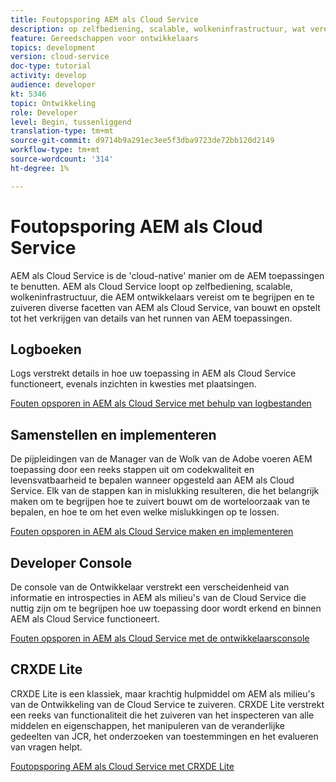 ```yaml
---
title: Foutopsporing AEM als Cloud Service
description: op zelfbediening, scalable, wolkeninfrastructuur, wat vereist AEM ontwikkelaars om te begrijpen en te zuiveren diverse facetten van AEM als Cloud Service, van bouw en implementatie aan het verkrijgen van details van het runnen van AEM toepassingen.
feature: Gereedschappen voor ontwikkelaars
topics: development
version: cloud-service
doc-type: tutorial
activity: develop
audience: developer
kt: 5346
topic: Ontwikkeling
role: Developer
level: Begin, tussenliggend
translation-type: tm+mt
source-git-commit: d9714b9a291ec3ee5f3dba9723de72bb120d2149
workflow-type: tm+mt
source-wordcount: '314'
ht-degree: 1%

---
```



# Foutopsporing AEM als Cloud Service

AEM als Cloud Service is de &#39;cloud-native&#39; manier om de AEM toepassingen te benutten. AEM als Cloud Service loopt op zelfbediening, scalable, wolkeninfrastructuur, die AEM ontwikkelaars vereist om te begrijpen en te zuiveren diverse facetten van AEM als Cloud Service, van bouwt en opstelt tot het verkrijgen van details van het runnen van AEM toepassingen.

## Logboeken

Logs verstrekt details in hoe uw toepassing in AEM als Cloud Service functioneert, evenals inzichten in kwesties met plaatsingen.

[Fouten opsporen in AEM als Cloud Service met behulp van logbestanden](./logs.md)

## Samenstellen en implementeren

De pijpleidingen van de Manager van de Wolk van de Adobe voeren AEM toepassing door een reeks stappen uit om codekwaliteit en levensvatbaarheid te bepalen wanneer opgesteld aan AEM als Cloud Service. Elk van de stappen kan in mislukking resulteren, die het belangrijk maken om te begrijpen hoe te zuivert bouwt om de worteloorzaak van te bepalen, en hoe te om het even welke mislukkingen op te lossen.

[Fouten opsporen in AEM als Cloud Service maken en implementeren](./build-and-deployment.md)

## Developer Console

De console van de Ontwikkelaar verstrekt een verscheidenheid van informatie en introspecties in AEM als milieu&#39;s van de Cloud Service die nuttig zijn om te begrijpen hoe uw toepassing door wordt erkend en binnen AEM als Cloud Service functioneert.

[Fouten opsporen in AEM als Cloud Service met de ontwikkelaarsconsole](./developer-console.md)

## CRXDE Lite

CRXDE Lite is een klassiek, maar krachtig hulpmiddel om AEM als milieu&#39;s van de Ontwikkeling van de Cloud Service te zuiveren. CRXDE Lite verstrekt een reeks van functionaliteit die het zuiveren van het inspecteren van alle middelen en eigenschappen, het manipuleren van de veranderlijke gedeelten van JCR, het onderzoeken van toestemmingen en het evalueren van vragen helpt.

[Foutopsporing AEM als Cloud Service met CRXDE Lite](./crxde-lite.md)
